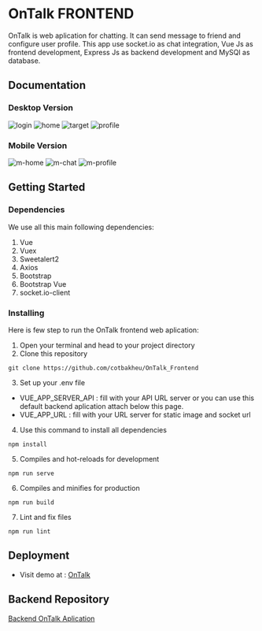 # OnTalk FRONTEND
OnTalk is web aplication for chatting. It can send message to friend and configure user profile.
This app use socket.io as chat integration, Vue Js as frontend development, Express Js as backend development and MySQl as database. 



## Documentation

### Desktop Version
![login](https://i.ibb.co/YDpmGnC/g-login.jpg)
![home](https://i.ibb.co/Jm0gWZJ/g-home.jpg)
![target](https://i.ibb.co/0XPQVHV/g-target.jpg)
![profile](https://i.ibb.co/413P9HZ/g-profile.jpg)


### Mobile Version
![m-home](https://i.ibb.co/hKN1sVy/g-m-home.jpg)
![m-chat](https://i.ibb.co/3rPY526/g-m-chat.jpg)
![m-profile](https://i.ibb.co/pzcxVj6/g-m-profile.jpg)

## Getting Started


### Dependencies

We use all this main following dependencies:

1. Vue
2. Vuex
3. Sweetalert2
4. Axios
5. Bootstrap
6. Bootstrap Vue
7. socket.io-client

### Installing

Here is few step to run the OnTalk frontend web aplication:

1. Open your terminal and head to your project directory
2. Clone this repository
```
git clone https://github.com/cotbakheu/OnTalk_Frontend
``` 
3. Set up your .env file
  * VUE_APP_SERVER_API : fill with your API URL server or you can use this default backend aplication attach below this page.
  * VUE_APP_URL : fill with your URL server for static image and socket url

4. Use this command to install all dependencies
```
npm install
```
5. Compiles and hot-reloads for development
```
npm run serve
```
6. Compiles and minifies for production
```
npm run build
```
7. Lint and fix files
```
npm run lint
```

## Deployment
 * Visit demo at : [OnTalk](http://54.164.121.31:4234/)

## Backend Repository
[Backend OnTalk Aplication](https://github.com/cotbakheu/OnTalk_Backend)